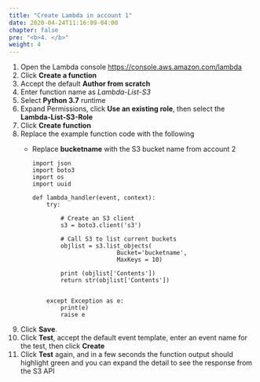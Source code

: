 ```yaml
---
title: "Create Lambda in account 1"
date: 2020-04-24T11:16:09-04:00
chapter: false
pre: "<b>4. </b>"
weight: 4
---
```


1. Open the Lambda console <https://console.aws.amazon.com/lambda>
1. Click **Create a function**
1. Accept the default **Author from scratch**
1. Enter function name as _Lambda-List-S3_
1. Select **Python 3.7** runtime
1. Expand Permissions, click **Use an existing role**, then select the **Lambda-List-S3-Role**
1. Click **Create function**
1. Replace the example function code with the following
    * Replace **bucketname** with the S3 bucket name from account 2

          import json
          import boto3
          import os
          import uuid

          def lambda_handler(event, context):
              try:

                  # Create an S3 client
                  s3 = boto3.client('s3')

                  # Call S3 to list current buckets
                  objlist = s3.list_objects(
                                  Bucket='bucketname',
                                  MaxKeys = 10)

                  print (objlist['Contents'])
                  return str(objlist['Contents'])


              except Exception as e:
                  print(e)
                  raise e

1. Click **Save**.
1. Click **Test**, accept the default event template, enter an event name for the test, then click **Create**
1. Click **Test** again, and in a few seconds the function output should highlight green and you can expand the detail to see the response from the S3 API
